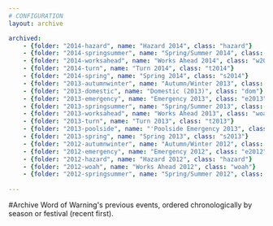```yaml
---
# CONFIGURATION
layout: archive

archived:
    - {folder: "2014-hazard", name: "Hazard 2014", class: "hazard"}    
    - {folder: "2014-springsummer", name: "Spring/Summer 2014", class: "ss2014"}    
    - {folder: "2014-worksahead", name: "Works Ahead 2014", class: "w2014"}    
    - {folder: "2014-turn", name: "Turn 2014", class: "t2014"}    
    - {folder: "2014-spring", name: "Spring 2014", class: "s2014"}
    - {folder: "2013-autumnwinter", name: "Autumn/Winter 2013", class: "aw2013"}
    - {folder: "2013-domestic", name: "Domestic (2013)", class: "dom"}
    - {folder: "2013-emergency", name: "Emergency 2013", class: "e2013"}
    - {folder: "2013-springsummer", name: "Spring/Summer 2013", class: "ss2013"}
    - {folder: "2013-worksahead", name: "Works Ahead 2013", class: "woah"}
    - {folder: "2013-turn", name: "Turn 2013", class: "t2013"}
    - {folder: "2013-poolside", name: "'Poolside Emergency 2013", class: "p2013"}
    - {folder: "2013-spring", name: "Spring 2013", class: "s2013"}
    - {folder: "2012-autumnwinter", name: "Autumn/Winter 2012", class: "aw2012"}
    - {folder: "2012-emergency", name: "Emergency 2012", class: "e2012"}
    - {folder: "2012-hazard", name: "Hazard 2012", class: "hazard"}
    - {folder: "2012-woah", name: "Works Ahead 2012", class: "woah"}
    - {folder: "2012-springsummer", name: "Spring/Summer 2012", class: "ss2012"}
    
---
```

#Archive
Word of Warning's previous events, ordered chronologically by season or festival (recent first).
